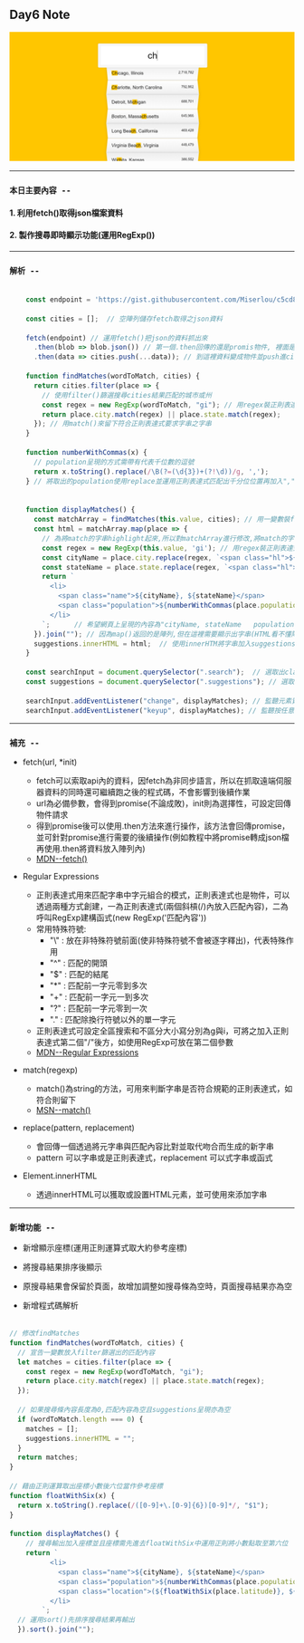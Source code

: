 ## **Day6 Note**

<div align=center><img src="type_ahead.png" width=800></div>

---
### `本日主要內容 --`
#### 1. 利用fetch()取得json檔案資料
#### 2. 製作搜尋即時顯示功能(運用RegExp())

---


### `解析 --`

```js

    const endpoint = 'https://gist.githubusercontent.com/Miserlou/c5cd8364bf9b2420bb29/raw/2bf258763cdddd704f8ffd3ea9a3e81d25e2c6f6/cities.json';

    const cities = [];  // 空陣列儲存fetch取得之json資料

    fetch(endpoint) // 運用fetch()把json的資料抓出來
      .then(blob => blob.json()) // 第一個.then回傳的還是promis物件, 裡面是我們需要的資料使用.json轉成json檔
      .then(data => cities.push(...data)); // 到這裡資料變成物件並push進cities array內

    function findMatches(wordToMatch, cities) {
      return cities.filter(place => {
        // 使用filter()篩選搜尋cities結果匹配的城市或州
        const regex = new RegExp(wordToMatch, "gi"); // 用regex裝正則表達式的要求字串wordToMatch
        return place.city.match(regex) || place.state.match(regex);
      }); // 用match()來留下符合正則表達式要求字串之字串
    }

    function numberWithCommas(x) {
      // population呈現的方式需帶有代表千位數的逗號
      return x.toString().replace(/\B(?=(\d{3})+(?!\d))/g, ',');
    } // 將取出的population使用replace並運用正則表達式匹配出千分位位置再加入","


    function displayMatches() {
      const matchArray = findMatches(this.value, cities); // 用一變數裝findMatches篩選出之字串
      const html = matchArray.map(place => {
        // 為將match的字串highlight起來,所以對matchArray進行修改,將match的字串用<span class="hl"></span>包起來
        const regex = new RegExp(this.value, 'gi'); // 用regex裝正則表達式的要求字串this.value
        const cityName = place.city.replace(regex, `<span class="hl">${this.value}</span>`) // 將城市名稱regex替換成用span及className=hl的語句包起來
        const stateName = place.state.replace(regex, `<span class="hl">${this.value}</span>`) // 將州名稱regex替換成用span及className=hl的語句包起來
        return `
          <li>
            <span class="name">${cityName}, ${stateName}</span>
            <span class="population">${numberWithCommas(place.population)}</span>
          </li>
        `;      // 希望網頁上呈現的內容為"cityName, stateName   population",故將符合的城市及州名稱用span及戴上屬於各自的className之語句包起來
      }).join(""); // 因為map()返回的是陣列,但在這裡需要顯示出字串(HTML看不懂陣列),故使用join()將陣列重新組合成字串
      suggestions.innerHTML = html;  // 使用innerHTM將字串加入suggestions呈現在網頁上
    }

    const searchInput = document.querySelector(".search");  // 選取出className=search的物件
    const suggestions = document.querySelector(".suggestions"); // 選取出classNmae=suggestions的物件

    searchInput.addEventListener("change", displayMatches); // 監聽元素質更改時觸發進入diplayMatches
    searchInput.addEventListener("keyup", displayMatches); // 監聽按任意鍵盤按鍵時觸發進入diplayMatches


```



---

### **`補充 --`**
* fetch(url, *init)
  * fetch可以索取api內的資料，因fetch為非同步語言，所以在抓取遠端伺服器資料的同時還可繼續跑之後的程式碼，不會影響到後續作業
  * url為必備參數，會得到promise(不論成敗)，init則為選擇性，可設定回傳物件請求
  * 得到promise後可以使用.then方法來進行操作，該方法會回傳promise，並可針對promise進行需要的後續操作(例如教程中將promise轉成json檔再使用.then將資料放入陣列內)
  * [MDN--fetch()](https://developer.mozilla.org/en-US/docs/Web/API/Fetch_API)

* Regular Expressions
  * 正則表達式用來匹配字串中字元組合的模式，正則表達式也是物件，可以透過兩種方式創建，一為正則表達式(兩個斜槓(/)內放入匹配內容)，二為呼叫RegExp建構函式(new RegExp('匹配內容'))
  * 常用特殊符號: 
    * "\\" : 放在非特殊符號前面(使非特殊符號不會被逐字釋出)，代表特殊作用
    * "^" : 匹配的開頭
    * "$" : 匹配的結尾
    * "*" : 匹配前一字元零到多次
    * "+" : 匹配前一字元一到多次
    * "?" : 匹配前一字元零到一次
    * "." : 匹配除換行符號以外的單一字元
  * 正則表達式可設定全區搜索和不區分大小寫分別為g與i，可將之加入正則表達式第二個"/"後方，如使用RegExp可放在第二個參數
  * [MDN--Regular Expressions](https://developer.mozilla.org/en-US/docs/Web/JavaScript/Guide/Regular_Expressions)

* match(regexp)
  * match()為string的方法，可用來判斷字串是否符合規範的正則表達式，如符合則留下
  * [MSN--match()](https://developer.mozilla.org/en-US/docs/Web/JavaScript/Reference/Global_Objects/String/match)

* replace(pattern, replacement)
  * 會回傳一個透過將元字串與匹配內容比對並取代吻合而生成的新字串
  * pattern 可以字串或是正則表達式，replacement 可以式字串或函式

* Element.innerHTML
  * 透過innerHTML可以獲取或設置HTML元素，並可使用來添加字串

---

### **`新增功能 --`**
* 新增顯示座標(運用正則運算式取大約參考座標)
* 將搜尋結果排序後顯示
* 原搜尋結果會保留於頁面，故增加調整如搜尋條為空時，頁面搜尋結果亦為空

* 新增程式碼解析

```js

// 修改findMatches
function findMatches(wordToMatch, cities) {
  // 宣告一變數放入filter篩選出的匹配內容
  let matches = cities.filter(place => {
    const regex = new RegExp(wordToMatch, "gi");
    return place.city.match(regex) || place.state.match(regex);
  });
  
  // 如果搜尋條內容長度為0,匹配內容為空且suggestions呈現亦為空
  if (wordToMatch.length === 0) {
    matches = [];
    suggestions.innerHTML = "";
  }
  return matches;
}

// 藉由正則運算取出座標小數後六位當作參考座標
function floatWithSix(x) {
  return x.toString().replace(/([0-9]+\.[0-9]{6})[0-9]*/, "$1");
}

function displayMatches() {
    // 搜尋輸出加入座標並且座標需先進去floatWithSix中運用正則將小數點取至第六位
    return `
          <li>
            <span class="name">${cityName}, ${stateName}</span>
            <span class="population">${numberWithCommas(place.population)}</span>
            <span class="location">(${floatWithSix(place.latitude)}, ${floatWithSix(place.longitude)})</span>
          </li>
        `;
  // 運用sort()先排序搜尋結果再輸出
  }).sort().join("");

```